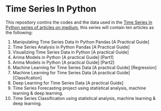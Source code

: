 # Time Series In Python

This repository contins the codes and the data used in the [Time Series In Python series of articles on medium](https://medium.com/@youssefraafat57/list/time-series-in-python-a152db6b5b2c), this series will contain ten articles as the following:

1. Manipulating Time Series Data In Python Pandas [A Practical Guide]
2. Time Series Analysis in Python Pandas [A Practical Guide] 
3. Visualizing Time Series Data in Python [A practical Guide]
4. Arima Models in Python [A practical Guide] [Part1]
5. Arima Models in Python [A practical Guide] [Part2]
6. Machine Learning for Time Series Data [A practical Guide] [Regression]
7. Machine Learning for Time Series Data [A practical Guide] [Classifcation]
8. Deep Learning for Time Series Data [A practical Guide] 
9. Time Series Forecasting project using statistical analysis, machine learning & deep learning.
10. Time Series Classification using statistical analysis, machine learning & deep learning.
